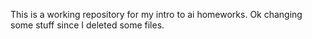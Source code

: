 This is a working repository for my intro to ai homeworks.
Ok changing some stuff since I deleted some files.